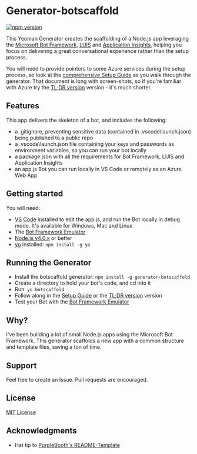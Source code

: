 # Generator-botscaffold

[![npm version](https://badge.fury.io/js/generator-botscaffold.svg)](https://badge.fury.io/js/generator-botscaffold)

This Yeoman Generator creates the scaffolding of a Node.js app leveraging the [Microsoft Bot Framework](https://dev.botframework.com/), [LUIS](https://www.luis.ai/) and [Application Insights](https://azure.microsoft.com/services/application-insights/), helping you focus on delivering a great conversational experience rather than the setup process. 

You will need to provide pointers to some Azure services during the setup process, so look at the [comprehensive Setup Guide](./SetupGuide.md) as you walk through the generator. That document is long with screen-shots, so if you're familiar with Azure try the [TL;DR version](./TLDRGuide.md) version - it's much shorter.

## Features
This app delivers the skeleton of a bot, and includes the following:

- a .gitignore, preventing sensitive data (contained in .vscode\launch.json) being published to a public repo
- a .vscode\launch.json file containing your keys and passwords as environment variables, so you can run your bot locally
- a package.json with all the requirements for Bot Framework, LUIS and Application Insights
- an app.js Bot you can run locally in VS Code or remotely as an Azure Web App

## Getting started
You will need:

- [VS Code](https://code.visualstudio.com/docs/setup/setup-overview) installed to edit the app.js, and run the Bot locally in debug mode. It's available for Windows, Mac and Linux
- The [Bot Framework Emulator](https://docs.microsoft.com/bot-framework/debug-bots-emulator)
- [Node.js v4.0.x](https://nodejs.org/en/download/) or better
- [yo](https://github.com/yeoman/yo) installed:
    `npm install -g yo`

## Running the Generator
- Install the botscaffold generator: `npm install -g generator-botscaffold`
- Create a directory to hold your bot's code, and cd into it
- Run: `yo botscaffold`
- Follow along in the [Setup Guide](./SetupGuide.md) or the [TL;DR version](./TLDRGuide.md) version
- Test your Bot with the [Bot Framework Emulator](https://docs.microsoft.com/bot-framework/debug-bots-emulator)

## Why?

I've been building a lot of small Node.js apps using the Microsoft Bot Framework. This generator scaffolds a new app with a common structure and template files, saving a ton of time. 

## Support

Feel free to create an Issue. Pull requests are encouraged.

## License
[MIT License](http://en.wikipedia.org/wiki/MIT_License)

## Acknowledgments

* Hat tip to [PurpleBooth's README-Template](https://gist.github.com/PurpleBooth/109311bb0361f32d87a2)